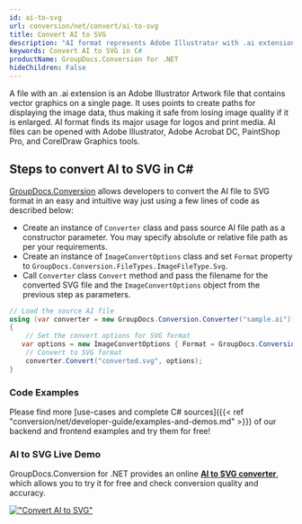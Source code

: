 ```yaml
---
id: ai-to-svg
url: conversion/net/convert/ai-to-svg
title: Convert AI to SVG
description: "AI format represents Adobe Illustrator with .ai extension. Learn how to convert AI to SVG file programmatically in C# language using GroupDocs.Conversion for .NET library."
keywords: Convert AI to SVG in C#
productName: GroupDocs.Conversion for .NET
hideChildren: False
---
```


A file with an .ai extension is an Adobe Illustrator Artwork file that contains vector graphics on a single page. It uses points to create paths for displaying the image data, thus making it safe from losing image quality if it is enlarged. AI format finds its major usage for logos and print media. AI files can be opened with Adobe Illustrator, Adobe Acrobat DC, PaintShop Pro, and CorelDraw Graphics tools.

## Steps to convert AI to SVG in C#

[GroupDocs.Conversion](https://products.groupdocs.com/conversion/net) allows developers to convert the AI file to SVG format in an easy and intuitive way just using a few lines of code as described below:

* Create an instance of `Converter` class and pass source AI file path as a constructor parameter. You may specify absolute or relative file path as per your requirements. 
* Create an instance of `ImageConvertOptions` class and set `Format` property to `GroupDocs.Conversion.FileTypes.ImageFileType.Svg`.
* Call `Converter` class `Convert` method and pass the filename for the converted SVG file and the `ImageConvertOptions` object from the previous step as parameters.

```csharp
// Load the source AI file
using (var converter = new GroupDocs.Conversion.Converter("sample.ai"))
{
    // Set the convert options for SVG format
   var options = new ImageConvertOptions { Format = GroupDocs.Conversion.FileTypes.ImageFileType.Svg };
    // Convert to SVG format
    converter.Convert("converted.svg", options);
}
```

### Code Examples

Please find more [use-cases and complete C# sources]({{< ref "conversion/net/developer-guide/examples-and-demos.md" >}}) of our backend and frontend examples and try them for free!

### AI to SVG Live Demo

GroupDocs.Conversion for .NET provides an online [**AI to SVG converter**](https://products.groupdocs.app/conversion/ai-to-svg), which allows you to try it for free and check conversion quality and accuracy.

[!["Convert AI to SVG"](conversion/net/images/convert-to-svg/convert-ai-to-svg.png)](https://products.groupdocs.app/conversion/ai-to-svg)